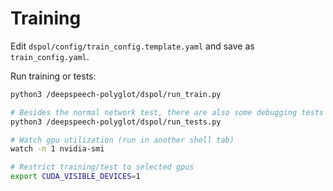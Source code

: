 # Training

Edit `dspol/config/train_config.template.yaml` and save as `train_config.yaml`.

Run training or tests:

```bash
python3 /deepspeech-polyglot/dspol/run_train.py

# Besides the normal network test, there are also some debugging tests you can uncomment
python3 /deepspeech-polyglot/dspol/run_tests.py

# Watch gpu utilization (run in another shell tab)
watch -n 1 nvidia-smi

# Restrict training/test to selected gpus
export CUDA_VISIBLE_DEVICES=1
```
